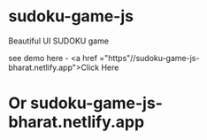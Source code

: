 # sudoku-game-js

Beautiful UI SUDOKU game

see demo here - <a href ="https"//sudoku-game-js-bharat.netlify.app">Click Here</a>
# Or sudoku-game-js-bharat.netlify.app
